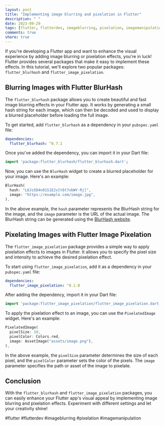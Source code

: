 ```yaml
---
layout: post
title: "Implementing image blurring and pixelation in Flutter"
description: " "
date: 2023-09-29
tags: [flutter, flutterdev, imageblurring, pixelation, imagemanipulation]
comments: true
share: true
---
```


If you're developing a Flutter app and want to enhance the visual experience by adding image blurring or pixelation effects, you're in luck! Flutter provides several packages that make it easy to implement these effects. In this tutorial, we'll explore two popular packages: `flutter_blurhash` and `flutter_image_pixelation`.

## Blurring Images with Flutter BlurHash

The `flutter_blurhash` package allows you to create beautiful and fast image blurring effects in your Flutter app. It works by generating a small hash string for each image, which can then be decoded and used to display a blurred placeholder before loading the full image.

To get started, add `flutter_blurhash` as a dependency in your `pubspec.yaml` file:

```yaml
dependencies:
  flutter_blurhash: ^0.7.1
```

Once you've added the dependency, you can import it in your Dart file:

```dart
import 'package:flutter_blurhash/flutter_blurhash.dart';
```

Now, you can use the `BlurHash` widget to create a blurred placeholder for your image. Here's an example:

```dart
BlurHash(
  hash: "L6Js5D4n01S1E2v}t6t7xbWY-Rj[",
  image: "https://example.com/image.jpg",
),
```

In the above example, the `hash` parameter represents the BlurHash string for the image, and the `image` parameter is the URL of the actual image. The BlurHash string can be generated using the [BlurHash website](https://blurha.sh/).

## Pixelating Images with Flutter Image Pixelation

The `flutter_image_pixelation` package provides a simple way to apply pixelation effects to images in Flutter. It allows you to specify the pixel size and intensity to achieve the desired pixelation effect.

To start using `flutter_image_pixelation`, add it as a dependency in your `pubspec.yaml` file:

```yaml
dependencies:
  flutter_image_pixelation: ^0.1.0
```

After adding the dependency, import it in your Dart file:

```dart
import 'package:flutter_image_pixelation/flutter_image_pixelation.dart';
```

To apply the pixelation effect to an image, you can use the `PixelatedImage` widget. Here's an example:

```dart
PixelatedImage(
  pixelSize: 10,
  pixelColor: Colors.red,
  image: AssetImage("assets/image.png"),
),
```

In the above example, the `pixelSize` parameter determines the size of each pixel, and the `pixelColor` parameter sets the color of the pixels. The `image` parameter specifies the path or asset of the image to pixelate.

## Conclusion

With the `flutter_blurhash` and `flutter_image_pixelation` packages, you can easily enhance your Flutter app's visual appeal by implementing image blurring and pixelation effects. Experiment with different settings and let your creativity shine!

#flutter #flutterdev #imageblurring #pixelation #imagemanipulation